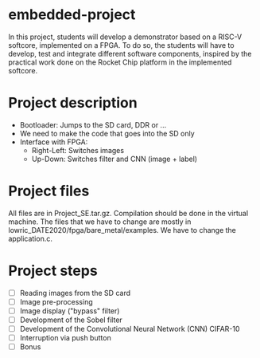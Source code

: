 # embedded-project

In this project, students will develop a demonstrator based on a RISC-V softcore, implemented on a FPGA. To do so, the students will have to develop, test and integrate different software components, inspired by the practical work done on the Rocket Chip platform in the implemented softcore.

# Project description

- Bootloader: Jumps to the SD card, DDR or ...
- We need to make the code that goes into the SD only
- Interface with FPGA:
    - Right-Left: Switches images
    - Up-Down: Switches filter and CNN (image + label)

# Project files

All files are in Project_SE.tar.gz. Compilation should be done in the virtual machine. The files that we have to change are mostly in lowric_DATE2020/fpga/bare_metal/examples. We have to change the application.c.

# Project steps

- [ ] Reading images from the SD card
- [ ] Image pre-processing
- [ ] Image display ("bypass" filter)
- [ ] Development of the Sobel filter
- [ ] Development of the Convolutional Neural Network (CNN) CIFAR-10
- [ ] Interruption via push button
- [ ] Bonus
